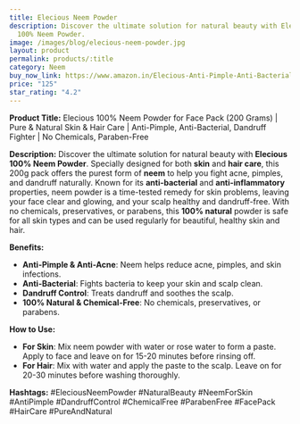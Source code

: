 ```yaml
---
title: Elecious Neem Powder
description: Discover the ultimate solution for natural beauty with Elecious
  100% Neem Powder.
image: /images/blog/elecious-neem-powder.jpg
layout: product
permalink: products/:title
category: Neem
buy_now_link: https://www.amazon.in/Elecious-Anti-Pimple-Anti-Bacterial-preservative-Paraben-Free/dp/B09J4ZD58F/ref=sr_1_37?crid=1U65A0ZJY2B5Y&tag=m0150-21
price: "125"
star_rating: "4.2"
---
```

**Product Title:** Elecious 100% Neem Powder for Face Pack (200 Grams) | Pure & Natural Skin & Hair Care | Anti-Pimple, Anti-Bacterial, Dandruff Fighter | No Chemicals, Paraben-Free

**Description:**
Discover the ultimate solution for natural beauty with **Elecious 100% Neem Powder**. Specially designed for both **skin** and **hair care**, this 200g pack offers the purest form of **neem** to help you fight acne, pimples, and dandruff naturally. Known for its **anti-bacterial** and **anti-inflammatory** properties, neem powder is a time-tested remedy for skin problems, leaving your face clear and glowing, and your scalp healthy and dandruff-free. With no chemicals, preservatives, or parabens, this **100% natural** powder is safe for all skin types and can be used regularly for beautiful, healthy skin and hair.

**Benefits:**
- **Anti-Pimple & Anti-Acne**: Neem helps reduce acne, pimples, and skin infections.
- **Anti-Bacterial**: Fights bacteria to keep your skin and scalp clean.
- **Dandruff Control**: Treats dandruff and soothes the scalp.
- **100% Natural & Chemical-Free**: No chemicals, preservatives, or parabens.

**How to Use:**
- **For Skin**: Mix neem powder with water or rose water to form a paste. Apply to face and leave on for 15-20 minutes before rinsing off.
- **For Hair**: Mix with water and apply the paste to the scalp. Leave on for 20-30 minutes before washing thoroughly.

**Hashtags:**
#EleciousNeemPowder #NaturalBeauty #NeemForSkin #AntiPimple #DandruffControl #ChemicalFree #ParabenFree #FacePack #HairCare #PureAndNatural
